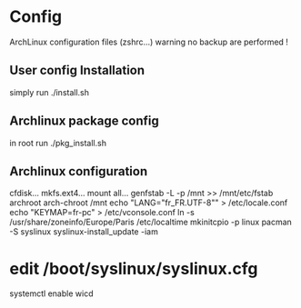 Config
======

ArchLinux configuration files (zshrc...)
warning no backup are performed !

User config Installation
-------------------------

simply run ./install.sh

Archlinux package config
---------------------

in root run ./pkg_install.sh

Archlinux configuration
-----------------------

cfdisk...
mkfs.ext4...
mount all...
genfstab -L -p /mnt >> /mnt/etc/fstab
archroot arch-chroot /mnt
echo "LANG=\"fr_FR.UTF-8\"" > /etc/locale.conf 
echo "KEYMAP=fr-pc" > /etc/vconsole.conf
ln -s /usr/share/zoneinfo/Europe/Paris /etc/localtime
mkinitcpio -p linux
pacman -S syslinux
syslinux-install_update -iam
# edit /boot/syslinux/syslinux.cfg
systemctl enable wicd

